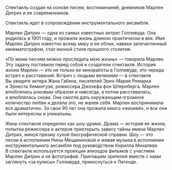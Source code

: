 Спектакль создан на основе писем, воспоминаний, дневников Марлен Дитрих и ее современников.

Спектакль идет в сопровождении инструментального ансамбля.

Марлен Дитрих — одна из самых известных актрис Голливуда. Она родилась в 1901 году, и прожила жизнь длиною практически в век. Имя Марлен Дитрих известно всему миру и ее облик, навеки запечатленный кинематографом, стал иконой стиля прошлого столетия.

«По моим песням можно проследить мою жизнь» — говорила Марлен. Эту задачу поставили перед собой и создатели спектакля. История жизни Марлен — это не только ее киноработы в Голливуде, это череда встреч и расставаний. Встреч с людьми великими — в спектакле Вы увидите актера Жана Габена, писателей Эрих-Мария Ремарка и Эрнеста Хемингуэя, режиссера Джозефа фон Штернберга. Марлен влюблялась роковым образом и навсегда, а потом расставалась, и влюблялась снова. Она смогла дать окружающим огромное количество любви и делала это, не жалея себя. Марлен воспринимала все драматично. За свои 90 лет она прожила много «жизней», и все они были интересны и уникальны.

Жанр спектакля определен как шоу-драма. Драма — история ее жизни, попытка режиссера и актеров приоткрыть завесу тайны имени Марлен Дитрих, минуя призму сухой биографической справки. Шоу — это песни в исполнении Нины Мещаниновой и живая музыка в исполнении инструментального ансамбля под руководством Кирилла Михалева. В спектакле используется проекция эпизодов фильмов с участием Марлен Дитрих и ее фотографий. Приглашем зрителей вместе с нами заглянуть «за кулисы» Голливуда, прикоснуться к Легенде.